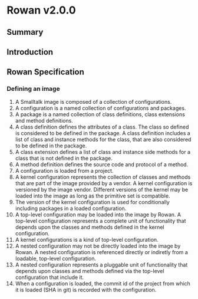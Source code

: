 # Rowan v2.0.0
## Summary
## Introduction
## Rowan Specification
### Defining an image
1. A Smalltalk image is composed of a collection of configurations.
2. A configuration is a named collection of configurations and packages.
3. A package is a named collection of class definitions, class extensions and method definitions. 
4. A class definition defines the attributes of a class. The class so defined is considered to be defined in the package. A class definition includes a list of class and instance methods for the class, that are also considered to be defined in the package.
4. A class extension defines a list of class and instance side methods for a class that is not defined in the package.
5. A method definition defines the source code and protocol of a method.
3. A configuration is loaded from a project.
7. A kernel configuration represents the collection of classes and methods that are part of the image provided by a vendor. A kernel configuration is versioned by the image vendor. Different versions of the kernel may be loaded into the image as long as the primitive set is compatible.
8. The version of the kernel configuration is used for conditionally including packages in a loaded configuration.
6. A top-level configuration may be loaded into the image by Rowan. A top-level configuration represents a complete unit of functionality that depends upon the classes and methods defined in the kernel configuration.
7. A kernel configurations is a kind of top-level configuration.
7. A nested configuration may not be directly loaded into the image by Rowan. A nested configuration is referenced directly or indiretly from a loadable, top-level configuration.
8. A nested configuration represents a pluggable unit of functionality that depends upon classes and methods defined via the top-level configuration that include it.
8. When a configuration is loaded, the commit id of the project from which it is loaded (SHA in git) is recorded with the configuration.



